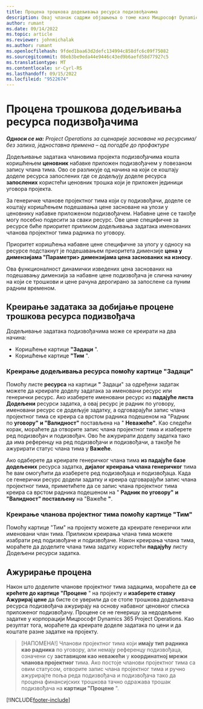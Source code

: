 ```yaml
---
title: Процена трошкова додељивања ресурса подизвођачима
description: Овај чланак садржи објашњења о томе како Мицрософт Dynamics 365 Project Operations израчунава процену трошкова додељивања ресурса подизвођачима.
author: rumant
ms.date: 09/14/2022
ms.topic: article
ms.reviewer: johnmichalak
ms.author: rumant
ms.openlocfilehash: 9fded1baa63d2defc134994c858dfc6c09f75082
ms.sourcegitcommit: 08eb3be9eda44e9446c43ed9b6aefd58d77927c5
ms.translationtype: MT
ms.contentlocale: sr-Cyrl-RS
ms.lasthandoff: 09/15/2022
ms.locfileid: "9522674"
---
```

# <a name="cost-estimation-of-subcontracted-resource-assignments"></a>Процена трошкова додељивања ресурса подизвођачима

_**Односи се на:** Project Operations за сценарије засноване на ресурсима/без залиха, једноставна примена – од погодбе до профактуре_

Додељивање задатака члановима пројекта подизвођачима кошта коришћењем **ценовник** набавке приложен подизвођачем у повезаном запису члана тима. Ово се разликује од начина на који се коштају доделе ресурса запослених где се додељују доделе ресурса **запослених** користећи ценовник трошка који је приложен јединици уговора пројекта. 

За генеричке чланове пројектног тима који су подизвођачи, доделе се коштају коришћењем подешавања цене засноване на улози у ценовнику набавке приложеном подизвођачем. Набавне цене се такође могу посебно подесити за сваки ресурс. Ове цене специфичне за ресурсе биће приоритет приликом додељивања задатака именованих чланова пројектног тима радника по уговору. 

Приоритет коришћења набавне цене специфичне за улогу у односу на ресурсе подстакнут је подешавањем приоритета димензије **цена у димензијама "Параметри> димензијама цена заснованих на износу**.

Ова функционалност динамички изведених цена заснованих на подешавању димензија за набавне цене подизвођача је слична начину на који се трошкови и цене рачуна дерогирано за запослене са пуним радним временом. 

## <a name="creating-task-assignments-for-getting-cost-estimates-of-subcontractor-resources"></a>Креирање задатака за добијање процене трошкова ресурса подизвођача

Додељивање задатака подизвођачима може се креирати на два начина: 
- Коришћење картице **"Задаци** ".
- Коришћење картице **"Тим** ".

### <a name="creating-resources-assignments-using-the-tasks-tab"></a>Креирање додељивања ресурса помоћу картице "Задаци"
Помоћу листе **ресурса** на картици **"** Задаци" за одређени задатак можете да креирате доделу задатака за именовани ресурс или генерички ресурс. Ако изаберете именовани ресурс из **падајуће листа Додељени** ресурси задатка, а овај ресурс је радник по уговору, именовани ресурс се додељује задатку, а одговарајући запис члана пројектног тима се креира са врстом радника подешеном на "Радник по **уговору"** **и "Валидност"** постављена на " **Неважеће"**. Као следећи корак, мораћете да отворите запис члана пројектног тима и изаберете ред подизвођач и подизвођач. Ово ће ажурирати доделу задатка тако да има референцу на ред подизвођачи и подизвођачи, а такође ће ажурирати статус члана тима у **Важеће**.

Ако одаберете да креирате генеричког члана тима **из падајуће базе додељених** ресурса задатка, **дијалог креирања члана генеричког** тима ће вам омогућити да изаберете ред подизвођаца и подизвођаца. Када се генерички ресурс додели задатку и креира одговарајући запис члана пројектног тима, приметићете да се запис члана пројектног тима креира са врстом радника подешеном на " **Радник по уговору"** **и "Валидност" постављену** на "Важеће **"**.

### <a name="creating-project-team-members-using-the-team-tab"></a>Креирање чланова пројектног тима помоћу картице "Тим"
Помоћу картице "Тим" на пројекту можете да креирате генерички или именовани члан тима. Приликом креирања члана тима можете изабрати ред подизвођаче и подизвођаче. Након креирања члана тима, мораћете да доделите члана тима задатку користећи **падајућу** листу Додељени ресурси задатка. 

## <a name="updating-estimates"></a>Ажурирање процена
Након што доделите чланове пројектног тима задацима, мораћете да **се крећете до картице "Процене** " на пројекту и **изаберете ставку Ажурирај цене** да бисте се уверили да се стопе трошкова додељивача ресурса подизвођача ажурирају на основу набавног ценовног списка приложеног подизвођачу. Процене се не генеришу за недодељене задатке у корпорацији Мицрософт Dynamics 365 Project Operations. Као резултат тога, мораћете да креирате доделе задатака по цени и да коштате разне задатке на пројекту. 

> [НАПОМЕНА!] Чланови пројектног тима који **имају тип радника** **као радника** по уговору, али немају референцу подизвођаца, означени су **заставицом као неважећи** у **координатној мрежи чланова пројектног** тима. Ако постоје чланови пројектног тима са овим статусом, отворите запис члана пројектног тима и ручно ажурирајте поља реда подизвођача и подизвођача тако да процена финансијских трошкова тачно одражава трошак подизвођача на **картици "Процене** ". 


[!INCLUDE[footer-include](../../includes/footer-banner.md)]
